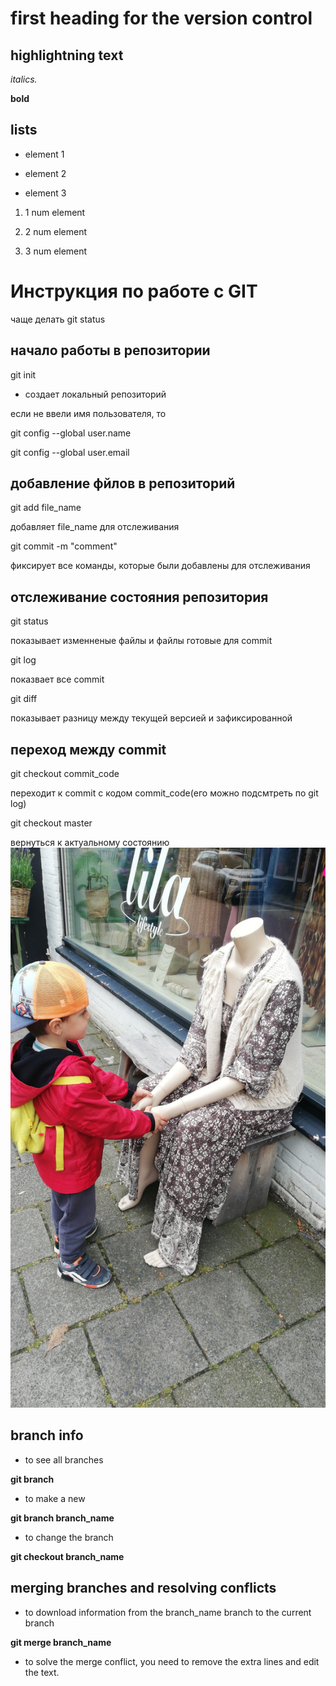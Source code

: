 # first heading for the version control 

## highlightning text

 *italics.*

 **bold**

## lists

 * element 1

 * element 2

 * element 3

 1. 1 num element

 2. 2 num element

 3. 3 num element

# Инструкция по работе с GIT

чаще делать git status

## начало работы в репозитории

git init

* создает локальный репозиторий

если не ввели имя пользователя, то

git config --global user.name

git config --global user.email

## добавление фйлов в репозиторий

git add file_name

добавляет file_name  для отслеживания

git commit -m "comment"

фиксирует все команды, которые были добавлены для отслеживания

## отслеживание состояния репозитория

git status

 показывает изменненые файлы и файлы готовые для commit

git log

показвает все commit 

git diff

показывает разницу между текущей версией и зафиксированной 

## переход между commit

git checkout commit_code

переходит к commit с кодом commit_code(его можно подсмтреть по git log)

git checkout master

вернуться к актуальному состоянию
![error](funny.jpg)

## branch info

* to see all branches 

**git branch**

* to make a new 

**git branch branch_name**

* to change the branch 

**git checkout branch_name**

## merging branches and resolving conflicts

* to download information from the branch_name branch to the current branch 

**git merge branch_name**

* to solve the merge conflict, you need to remove the extra lines and edit the text.